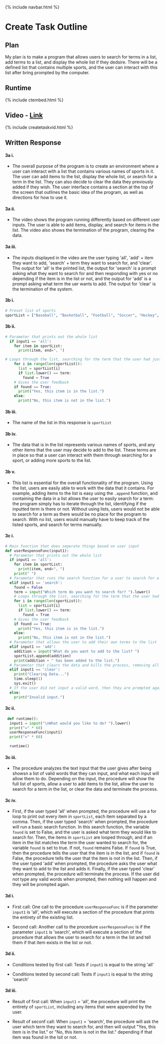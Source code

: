 {% include navbar.html %}

# Create Task Outline

## Plan

My plan is to make a program that allows users to search for terms in a list, add terms to a list, and display the whole list if they dedsire. There will be a defined list that contains multiple sports, and the user can interact with this list after bring prompted by the computer. 

## Runtime

{% include ctembed.html %}

## Video - [Link](https://www.youtube.com/watch?v=dhhnhoF1I18)

{% include createtaskvid.html %}

## Written Response

#### 3a i.

- The overall purpose of the program is to create an environment where a user can interact with a list that contains various names of sports in it. The user can add items to the list, display the whole list, or search for a term in the list. They can also decide to clear the data they previously added if they wish. The user interface contains a section at the top of the screen that outlines the basic idea of the program, as well as directions for how to use it.

#### 3a ii.

- The video shows the program running differently based on different user inputs. The user is able to add items, display, and search for items in the list. The video also shows the termination of the program, clearing the data. 

#### 3a iii. 

- The inputs displayed in the video are the user typing 'all', 'add' + item they want to add, 'search' + term they want to search for, and 'clear'. The output for 'all' is the printed list, the output for 'search' is a prompt asking what they want to search for and then responding with yes or no depending if the item is in the list or not, and the output for 'add' is a prompt asking what term the uer wants to add. The output for 'clear' is the termination of the system.

#### 3b i.

``` python
# Preset list of sports
sportList = ["Baseball", "Basketball", "Football", "Soccer", "Hockey", "Tennis"]
```

#### 3b ii.

``` python
# Parameter that prints out the whole list
  if input1 == 'all':
    for item in sportList:
      print(item, end=", ")
```

``` python      
# Loops through the list, searching for the term that the user had just inputted. If the term is somewhere in the list, True is returned. 
    for i in range(len(sportList)):
      list = sportList[i]
      if list.lower() == term:
        found = True
    # Gives the user feedback
    if found == True:
      print("Yes, this item is in the list.")
    else:
      print("No, this item is not in the list.")
```
 
#### 3b iii.

- The name of the list in this response is ```sportList```

#### 3b iv.

- The data that is in the list represents various names of sports, and any other items that the user may decide to add to the list. These terms are in place so that a user can interact with them through searching for a sport, or adding more sports to the list. 

#### 3b v.

- This list is essential for the overall functionality of the program. Using the list, users are easily able to work with the data that it contains. For example, adding items to the list is easy using the ```.append``` function, and containing the data in a list allows the user to easily search for a term: the program simply has to iterate through the list, identifying if the inputted term is there or not. Without using lists, users would not be able to search for a term as there would be no place for the program to search. With no list, users would manually have to keep track of the listed sports, and search for terms manually.

#### 3c i.

``` python
# Main function that does seperate things based on user input 
def userResponseFunc(input1):
  # Parameter that prints out the whole list
  if input1 == 'all':
    for item in sportList:
      print(item, end=", ")
    print(" ")
  # Parameter that runs the search function for a user to search for a specific term in the list
  elif input1 == 'search':
    found = False
    term = input("Which term do you want to search for? ").lower()
    # Loops through the list, searching for the term that the user had just inputted. If the term is somewhere in the list, True is returned. 
    for i in range(len(sportList)):
      list = sportList[i]
      if list.lower() == term:
        found = True
    # Gives the user feedback
    if found == True:
      print("Yes, this item is in the list.")
    else:
      print("No, this item is not in the list.")
  # Parameter that allows the user to add their own terms to the list
  elif input1 == 'add':
    addition = input("What do you want to add to the list? ")
    sportList.append(addition)
    print(addition + " has been added to the list.")
  # Parameter that clears the data and kills the process, removing all appended terms. Exits the system.
  elif input1 == 'clear':
    print("Clearing Data...")
    time.sleep(1)
    sys.exit()
  # If the user did not input a valid word, then they are prompted again.
  else:
    print("Invalid input.")
```

#### 3c ii.

``` python
 def runtime():
  input1 = input("\nWhat would you like to do? ").lower()
  print("=" * 60)
  userResponseFunc(input1)
  print("=" * 60)
  
  runtime()
```

#### 3c iii.

- The procedure analyzes the text input that the user gives after being showsn a list of valid words that they can input, and what each input will allow them to do. Depending on the input, the procedure will show the full list of sports, allow a user to add items to the list, allow the user to search for a term in the list, or clear the data and terminate the process.

#### 3c iv.

- First, if the user typed 'all' when prompted, the procedure will use a for loop to print out every item in ```sportList```, each item separated by a comma. Then, if the user typed 'search' when prompted, the procedure will run a basic search function. In this search function, the variable ```found``` is set to False, and the user is asked what term they would like to search for. Then, the items in ```sportList``` are looped through, and if an item in the list matches the term the user wanted to search for, the variable ```found``` is set to true. If not, ```found``` remains False. If ```found``` is True, then the procedure tells the user that the item is in the list, and if ```found``` is False, the procedure tells the user that the item is not in the list. Then, if the user typed 'add' when prompted, the procedure asks the user what they want to add to the list and adds it. Finally, if the user typed 'clear' when prompted, the procedure will terminate the process. If the user did not type any valid words when prompted, then nothing will happen and they will be prompted again.

#### 3d i.

- First call: One call to the procedure ```userResponseFunc``` is if the parameter ```input1``` is 'all', which will execute a section of the procedure that prints the entirety of the existing list.

- Second call: Another call to the procedure ```userResponseFunc``` is if the parameter ```input1``` is 'search', which will execute a section of the procedure that allows the user to search for a term in the list and tell them if that item exists in the list or not.

#### 3d ii.

- Conditions tested by first call: Tests if ```input1``` is equal to the string 'all'

- Conditions tested by second call: Tests if ```input1``` is equal to the string 'search'

#### 3d iii.

- Result of first call: When ```input1``` = 'all', the procedure will print the entirety of ```sportList```, including any items that were appended by the user.

- Result of seconf call: When ```input1``` = 'search', the procedure will ask the user which term they want to search for, and then will output "Yes, this item is in the list." or "No, this item is not in the list." depending if that item was found in the lsit or not.


